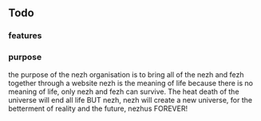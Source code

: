 ## Todo

### features

### purpose

the purpose of the nezh organisation is to bring all of the nezh and fezh together through a website
nezh is the meaning of life because there is no meaning of life, only nezh and fezh can survive.
The heat death of the universe will end all life BUT nezh, nezh will create a new universe,
for the betterment of reality and the future, nezhus FOREVER!
